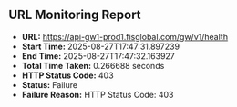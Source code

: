 ## URL Monitoring Report

- **URL:** https://api-gw1-prod1.fisglobal.com/gw/v1/health
- **Start Time:** 2025-08-27T17:47:31.897239
- **End Time:** 2025-08-27T17:47:32.163927
- **Total Time Taken:** 0.266688 seconds
- **HTTP Status Code:** 403
- **Status:** Failure
- **Failure Reason:** HTTP Status Code: 403
